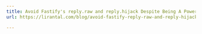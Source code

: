 ```yaml
---
title: Avoid Fastify's reply.raw and reply.hijack Despite Being A Powerful HTTP Streams Tool
url: https://lirantal.com/blog/avoid-fastify-reply-raw-and-reply-hijack-despite-being-a-powerful-http-streams-tool

---
```

